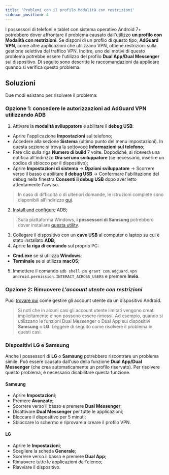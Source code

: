 ```yaml
---
title: 'Problemi con il profilo Modalità con restrizioni'
sidebar_position: 4
---
```


I possessori di telefoni e tablet con sistema operativo Android 7+ potrebbero dover affrontare il problema causato dall'utilizzo **un profilo con Modalità con restrizioni**. Se disponi di un profilo di questo tipo, **AdGuard VPN**, come altre applicazioni che utilizzano VPN, ottiene restrizioni sulla gestione selettiva del traffico VPN. Inoltre, uno dei motivi di questo problema potrebbe essere l'utilizzo del profilo **Dual App/Dual Messenger** sul dispositivo. Di seguito sono descritte le raccomandazioni da applicare quando si verifica questo problema.

## Soluzioni

Due modi esistano per risolvere il problema:

### Opzione 1: concedere le autorizzazioni ad AdGuard VPN utilizzando ADB

1. Attivare la **modalità sviluppatore** e abilitare il **debug USB**:
- Aprire l'applicazione **Impostazioni** sul telefono;
- Accedere alla sezione **Sistema** (ultimo punto del menu impostazioni). In questa sezione si trova la sottovoce **Informazioni sul telefono**;
- Fare clic sulla riga **Numero di build** 7 volte. Dopodiché, si riceverà una notifica all'indirizzo **Ora sei uno sviluppatore** (se necessario, inserire un codice di sblocco per il dispositivo);
- Aprire **Impostazioni di sistema** → **Opzioni sviluppatore** → Scorrere verso il basso e abilitare **il debug USB** → Confermare l'abilitazione del debug nella finestra **Consenti il debug USB** dopo aver letto attentamente l'avviso.

> In caso di difficoltà o di ulteriori domande, le istruzioni complete sono disponibili all'indirizzo [qui](https://developer.android.com/studio/debug/dev-options).

2. [Install and configure](https://www.xda-developers.com/install-adb-windows-macos-linux/) ADB;
> Sulla piattaforma Windows, **i possessori di Samsung** potrebbero dover installare [questa utility](https://developer.samsung.com/mobile/android-usb-driver.html).

3. Collegare il dispositivo con un **cavo USB** al computer o laptop su cui è stato installato **ADB**;
4. Aprire **la riga di comando** sul proprio PC:
- **Cmd.exe** se si utilizza **Windows**;
- **Terminale** se si utilizza **macOS**;
5. Immettere il comando `adb shell pm grant com.adguard.vpn android.permission.INTERACT_ACROSS_USERS` e premere **Invio**.

### Opzione 2: Rimuovere *L'account utente con restrizioni*

Puoi [trovare qui](https://support.google.com/a/answer/6223444?hl=en) come gestire gli account utente da un dispositivo Android.

> Si noti che in alcuni casi gli account utente limitati vengono creati implicitamente e non possono essere rimossi. Ad esempio, quando si utilizzano le funzioni Dual Messenger o Dual App sui dispositivi **Samsung** o **LG**. Leggere di seguito come risolvere il problema in questi casi.

### Dispositivi LG e Samsung

Anche i possessori di **LG** o **Samsung** potrebbero riscontrare un problema simile. Può essere causato dall'uso della funzione **Dual App/Dual Messenger** (che crea automaticamente un profilo riservato). Per risolvere questo problema, è necessario disabilitare questa funzione.

#### Samsung

- Aprire **Impostazioni**;
- Premere **Avanzate**;
- Scorrere verso il basso e premere **Dual Messenger**;
- Disattivare **Dual Messenger** per tutte le applicazioni;
- Bloccare il dispositivo per 5 minuti;
- Sbloccare lo schermo e riprovare a creare il profilo VPN.

#### LG

- Aprire le **Impostazioni**;
- Scegliere la scheda **Generale**;
- Scorrere verso il basso e premere **Dual App**;
- Rimuovere tutte le applicazioni dall'elenco;
- Riavviare il dispositivo.